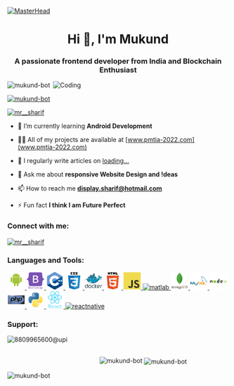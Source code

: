 [![MasterHead](https://mir-s3-cdn-cf.behance.net/project_modules/max_1200/54b6c068097599.5b50bca476b9b.gif)](https://Mukund-bot.io)

<h1 align="center">Hi 👋, I'm Mukund</h1>
<h3 align="center">A passionate frontend developer from India and Blockchain Enthusiast</h3>
<img align="right" alt="Coding" width="400" src="https://cdn.dribbble.com/users/239755/screenshots/3019824/media/39359a17c831677ed85fd3df1cc8c38e.gif">


<p align="left"> <img src="https://komarev.com/ghpvc/?username=mukund-bot&label=Profile%20views&color=0e75b6&style=flat" alt="mukund-bot" /> </p>

<p align="left"> <a href="https://github.com/ryo-ma/github-profile-trophy"><img src="https://github-profile-trophy.vercel.app/?username=mukund-bot" alt="mukund-bot" /></a> </p>

<p align="left"> <a href="https://twitter.com/mr__sharif" target="blank"><img src="https://img.shields.io/twitter/follow/mr__sharif?logo=twitter&style=for-the-badge" alt="mr__sharif" /></a> </p>

- 🌱 I’m currently learning **Android Development**

- 👨‍💻 All of my projects are available at [www.pmtia-2022.com](www.pmtia-2022.com)

- 📝 I regularly write articles on [loading...](loading...)

- 💬 Ask me about **responsive Website Design and !deas**

- 📫 How to reach me **display.sharif@hotmail.com**

- ⚡ Fun fact **I think I am Future Perfect**

<h3 align="left">Connect with me:</h3>
<p align="left">
<a href="https://twitter.com/mr__sharif" target="blank"><img align="center" src="https://raw.githubusercontent.com/rahuldkjain/github-profile-readme-generator/master/src/images/icons/Social/twitter.svg" alt="mr__sharif" height="30" width="40" /></a>
</p>

<h3 align="left">Languages and Tools:</h3>
<p align="left"> <a href="https://developer.android.com" target="_blank" rel="noreferrer"> <img src="https://raw.githubusercontent.com/devicons/devicon/master/icons/android/android-original-wordmark.svg" alt="android" width="40" height="40"/> </a> <a href="https://getbootstrap.com" target="_blank" rel="noreferrer"> <img src="https://raw.githubusercontent.com/devicons/devicon/master/icons/bootstrap/bootstrap-plain-wordmark.svg" alt="bootstrap" width="40" height="40"/> </a> <a href="https://www.w3schools.com/cpp/" target="_blank" rel="noreferrer"> <img src="https://raw.githubusercontent.com/devicons/devicon/master/icons/cplusplus/cplusplus-original.svg" alt="cplusplus" width="40" height="40"/> </a> <a href="https://www.w3schools.com/css/" target="_blank" rel="noreferrer"> <img src="https://raw.githubusercontent.com/devicons/devicon/master/icons/css3/css3-original-wordmark.svg" alt="css3" width="40" height="40"/> </a> <a href="https://www.docker.com/" target="_blank" rel="noreferrer"> <img src="https://raw.githubusercontent.com/devicons/devicon/master/icons/docker/docker-original-wordmark.svg" alt="docker" width="40" height="40"/> </a> <a href="https://www.w3.org/html/" target="_blank" rel="noreferrer"> <img src="https://raw.githubusercontent.com/devicons/devicon/master/icons/html5/html5-original-wordmark.svg" alt="html5" width="40" height="40"/> </a> <a href="https://developer.mozilla.org/en-US/docs/Web/JavaScript" target="_blank" rel="noreferrer"> <img src="https://raw.githubusercontent.com/devicons/devicon/master/icons/javascript/javascript-original.svg" alt="javascript" width="40" height="40"/> </a> <a href="https://www.mathworks.com/" target="_blank" rel="noreferrer"> <img src="https://upload.wikimedia.org/wikipedia/commons/2/21/Matlab_Logo.png" alt="matlab" width="40" height="40"/> </a> <a href="https://www.mongodb.com/" target="_blank" rel="noreferrer"> <img src="https://raw.githubusercontent.com/devicons/devicon/master/icons/mongodb/mongodb-original-wordmark.svg" alt="mongodb" width="40" height="40"/> </a> <a href="https://www.mysql.com/" target="_blank" rel="noreferrer"> <img src="https://raw.githubusercontent.com/devicons/devicon/master/icons/mysql/mysql-original-wordmark.svg" alt="mysql" width="40" height="40"/> </a> <a href="https://nodejs.org" target="_blank" rel="noreferrer"> <img src="https://raw.githubusercontent.com/devicons/devicon/master/icons/nodejs/nodejs-original-wordmark.svg" alt="nodejs" width="40" height="40"/> </a> <a href="https://www.php.net" target="_blank" rel="noreferrer"> <img src="https://raw.githubusercontent.com/devicons/devicon/master/icons/php/php-original.svg" alt="php" width="40" height="40"/> </a> <a href="https://www.python.org" target="_blank" rel="noreferrer"> <img src="https://raw.githubusercontent.com/devicons/devicon/master/icons/python/python-original.svg" alt="python" width="40" height="40"/> </a> <a href="https://reactjs.org/" target="_blank" rel="noreferrer"> <img src="https://raw.githubusercontent.com/devicons/devicon/master/icons/react/react-original-wordmark.svg" alt="react" width="40" height="40"/> </a> <a href="https://reactnative.dev/" target="_blank" rel="noreferrer"> <img src="https://reactnative.dev/img/header_logo.svg" alt="reactnative" width="40" height="40"/> </a> </p>

<h3 align="left">Support:</h3>
<p><a href="https://www.buymeacoffee.com/melkor"> <img align="left" src="https://cdn.buymeacoffee.com/buttons/v2/default-yellow.png" height="50" width="210" alt="8809965600@upi" /></a></p><br><br>

<p><img align="left" src="https://github-readme-stats.vercel.app/api/top-langs?username=mukund-bot&show_icons=true&locale=en&layout=compact" alt="mukund-bot" /></p>

<p>&nbsp;<img align="center" src="https://github-readme-stats.vercel.app/api?username=mukund-bot&show_icons=true&locale=en" alt="mukund-bot" /></p>

<p><img align="center" src="https://github-readme-streak-stats.herokuapp.com/?user=mukund-bot&" alt="mukund-bot" /></p>
